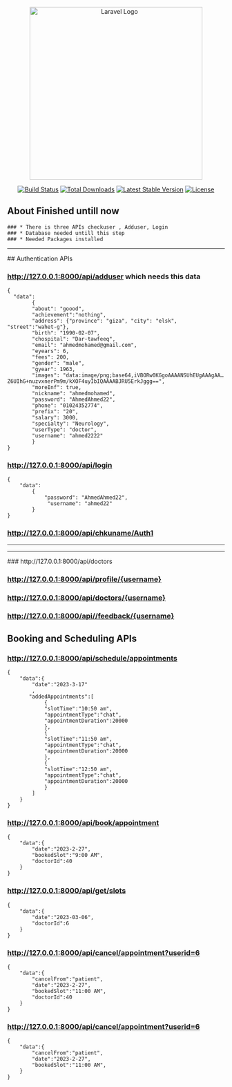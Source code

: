 <p align="center"><a href="https://laravel.com" target="_blank"><img src="https://raw.githubusercontent.com/laravel/art/master/logo-lockup/5%20SVG/2%20CMYK/1%20Full%20Color/laravel-logolockup-cmyk-red.svg" width="400" alt="Laravel Logo"></a></p>

<p align="center">
<a href="https://github.com/laravel/framework/actions"><img src="https://github.com/laravel/framework/workflows/tests/badge.svg" alt="Build Status"></a>
<a href="https://packagist.org/packages/laravel/framework"><img src="https://img.shields.io/packagist/dt/laravel/framework" alt="Total Downloads"></a>
<a href="https://packagist.org/packages/laravel/framework"><img src="https://img.shields.io/packagist/v/laravel/framework" alt="Latest Stable Version"></a>
<a href="https://packagist.org/packages/laravel/framework"><img src="https://img.shields.io/packagist/l/laravel/framework" alt="License"></a>
</p>

## About Finished untill now
```
### * There is three APIs checkuser , Adduser, Login
### * Database needed untill this step
### * Needed Packages installed
```
<hr>
## Authentication APIs

###  http://127.0.0.1:8000/api/adduser       which needs this data
    {
      "data":
            {
            "about": "goood",
            "achievement":"nothing",
            "address": {"province": "giza", "city": "elsk", "street":"wahet-g"},
            "birth": "1990-02-07",
            "chospital": "Dar-tawfeeq",
            "email": "ahmedmohamed@gmail.com",
            "eyears": 6,
            "fees": 200,
            "gender": "male",
            "gyear": 1963,
            "images": "data:image/png;base64,iVBORw0KGgoAAAANSUhEUgAAAgAA…Z6UIhG+nuzvxnerPm9m/kXOF4uyIbIQAAAABJRU5ErkJggg==", 
            "moreInf": true,
            "nickname": "ahmedmohamed",
            "password": "AhmedAhmed22",
            "phone": "01024352774",
            "prefix": "20",
            "salary": 3000,
            "specialty": "Neurology",
            "userType": "doctor",
            "username": "ahmed2222"
            }
    }

### http://127.0.0.1:8000/api/login
    {
        "data":
            {
                "password": "AhmedAhmed22",
                 "username": "ahmed22"
            }
    }
### http://127.0.0.1:8000/api/chkuname/Auth1
<hr><hr>
### http://127.0.0.1:8000/api/doctors

### http://127.0.0.1:8000/api/profile/{username}

### http://127.0.0.1:8000/api/doctors/{username}


### http://127.0.0.1:8000/api//feedback/{username}

## Booking and Scheduling APIs
### http://127.0.0.1:8000/api/schedule/appointments

    {
        "data":{
            "date":"2023-3-17"
            ,
           "addedAppointments":[
                {
                "slotTime":"10:50 am",
                "appointmentType":"chat",
                "appointmentDuration":20000
                },
                {
                "slotTime":"11:50 am",
                "appointmentType":"chat",
                "appointmentDuration":20000
                },
                {
                "slotTime":"12:50 am",
                "appointmentType":"chat",
                "appointmentDuration":20000
                }
            ]
        }
    }

### http://127.0.0.1:8000/api/book/appointment

    {
        "data":{
            "date":"2023-2-27",
            "bookedSlot":"9:00 AM",
            "doctorId":40
        }
    }
### http://127.0.0.1:8000/api/get/slots
    {
        "data":{
            "date":"2023-03-06",
            "doctorId":6
        }
    }

### http://127.0.0.1:8000/api/cancel/appointment?userid=6

    {
        "data":{
            "cancelFrom":"patient",
            "date":"2023-2-27",
            "bookedSlot":"11:00 AM",
            "doctorId":40
        }
    }

### http://127.0.0.1:8000/api/cancel/appointment?userid=6

    {
        "data":{
            "cancelFrom":"patient",
            "date":"2023-2-27",
            "bookedSlot":"11:00 AM",
        }
    }
